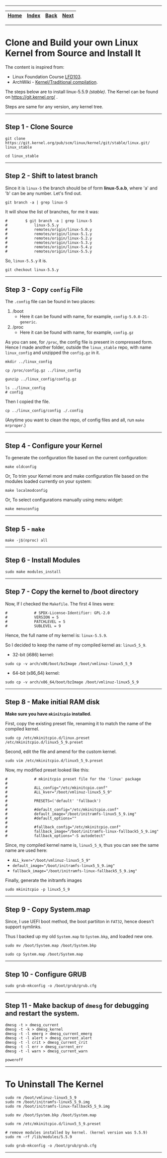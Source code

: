 
---

| [Home](/README.md) | [Index](./README.md) | [Back](./OS_Installation/2_install_gui.md) | [Next](./2_install_a_package_from_aur.md) |
| :---: | :---: | :---: | :---: |

---

# Clone and Build your own Linux Kernel from Source and Install It

The content is inspired from: 
* Linux Foundation Course [LFD103](https://training.linuxfoundation.org/training/a-beginners-guide-to-linux-kernel-development-lfd103/).
* ArchWiki - [Kernel/Traditional compilation](https://wiki.archlinux.org/index.php/Kernel/Traditional_compilation).

The steps below are to install linux-5.5.9 _(stable)_. The Kernel can be found on https://git.kernel.org/ .

Steps are same for any version, any kernel tree.

---

## Step 1 - Clone Source

```shell
git clone https://git.kernel.org/pub/scm/linux/kernel/git/stable/linux.git/ linux_stable

cd linux_stable
```

---

## Step 2 - Shift to latest branch

Since it is `linux-5` the branch should be of form __linux-5.a.b__, where 'a' and 'b' can be any number. Let's find out.

```shell
git branch -a | grep linux-5
```
It will show the list of branches, for me it was:

```
#        $ git branch -a | grep linux-5
#            linux-5.5.y
#            remotes/origin/linux-5.0.y
#            remotes/origin/linux-5.1.y
#            remotes/origin/linux-5.2.y
#            remotes/origin/linux-5.3.y
#            remotes/origin/linux-5.4.y
#            remotes/origin/linux-5.5.y
```
So, `linux-5.5.y` it is.

```shell
git checkout linux-5.5.y
```
---

## Step 3 - Copy `config` File

The `.config` file can be found in two places:
1) /boot
   * Here it can be found with name, for example, `config-5.0.0-21-generic`.
2) /proc
   * Here it can be found with name, for example, `config.gz`

As you can see, for `/proc`, the config file is present in compressed form. Hence I made another folder, outside the `linux_stable` repo, with name `linux_config` and unzipped the `config.gz` in it.

```shell
mkdir ../linux_config

cp /proc/config.gz ../linux_config

gunzip ../linux_config/config.gz

ls ../linux_config
# config
```

Then I copied the file.

```shell
cp ../linux_config/config ./.config
```

(Anytime you want to clean the repo, of config files and all, run `make mrproper`.)

---

## Step 4 - Configure your Kernel

To generate the configuration file based on the current configuration:

```shell
make oldconfig
```

Or, To trim your Kernel more and make configuration file based on the modules loaded currently on your system:

```shell
make localmodconfig
```

Or, To select configurations manually using menu widget:

```shell
make menuconfig
```

---

## Step 5 - `make`

```shell
make -j$(nproc) all
```

---

## Step 6 - Install Modules

```shell
sudo make modules_install
```

---

## Step 7 - Copy the kernel to /boot directory

Now, If I checked the `Makefile`. The first 4 lines were:

```
#            # SPDX-License-Identifier: GPL-2.0
#            VERSION = 5
#            PATCHLEVEL = 5
#            SUBLEVEL = 9
```
Hence, the full name of my kernel is: `linux-5.5.9`.

So I decided to keep the name of my compiled kernel as: `linux5_5_9`.

* 32-bit (i686) kernel:

```shell
sudo cp -v arch/x86/boot/bzImage /boot/vmlinuz-linux5_5_9
```

* 64-bit (x86_64) kernel:

```shell
sudo cp -v arch/x86_64/boot/bzImage /boot/vmlinuz-linux5_5_9
```
---

## Step 8 - Make initial RAM disk

__Make sure you have `mkinitcpio` installed.__

First, copy the existing preset file, renaming it to match the name of the compiled kernel. 

```shell
sudo cp /etc/mkinitcpio.d/linux.preset /etc/mkinitcpio.d/linux5_5_9.preset
```

Second, edit the file and amend for the custom kernel.

```shell
sudo vim /etc/mkinitcpio.d/linux5_5_9.preset
```
Now, my modified preset looked like this:

```
#            # mkinitcpio preset file for the 'linux' package
#
#            ALL_config="/etc/mkinitcpio.conf"
#            ALL_kver="/boot/vmlinuz-linux5_5_9"
#
#            PRESETS=('default' 'fallback')
#
#            #default_config="/etc/mkinitcpio.conf"
#            default_image="/boot/initramfs-linux5_5_9.img"
#            #default_options=""
#
#            #fallback_config="/etc/mkinitcpio.conf"
#            fallback_image="/boot/initramfs-linux-fallback5_5_9.img"
#            fallback_options="-S autodetect"
```

Since, my compiled kernel name is, `linux5_5_9`, thus you can see the same name are used here:
* `ALL_kver="/boot/vmlinuz-linux5_5_9"`
* `default_image="/boot/initramfs-linux5_5_9.img"`
* `fallback_image="/boot/initramfs-linux-fallback5_5_9.img"`

Finally, generate the initramfs images

```shell
sudo mkinitcpio -p linux5_5_9
```

---

## Step 9 - Copy System.map

Since, I use UEFI boot method, the boot partiiton in `FAT32`, hence doesn't support symlinks.

Thus I backed up my old `System.map` to `System.bkp`, and loaded new one.

```shell
sudo mv /boot/System.map /boot/System.bkp

sudo cp System.map /boot/System.map
```
---

## Step 10 - Configure GRUB

```shell
sudo grub-mkconfig -o /boot/grub/grub.cfg
```
---

## Step 11 - Make backup of `dmesg` for debugging and restart the system.

```shell
dmesg -t > dmesg_current
dmesg -t -k > dmesg_kernel
dmesg -t -l emerg > dmesg_current_emerg
dmesg -t -l alert > dmesg_current_alert
dmesg -t -l crit > dmesg_current_crit
dmesg -t -l err > dmesg_current_err
dmesg -t -l warn > dmesg_current_warn

poweroff
```
---

# To Uninstall The Kernel

```shell
sudo rm /boot/vmlinuz-linux5_5_9
sudo rm /boot/initramfs-linux5_5_9.img
sudo rm /boot/initramfs-linux-fallback5_5_9.img

sudo mv /boot/System.bkp /boot/System.map

sudo rm /etc/mkinitcpio.d/linux5_5_9.preset

# remove modules installed by kernel. (kernel version was 5.5.9)
sudo rm -rf /lib/modules/5.5.9

sudo grub-mkconfig -o /boot/grub/grub.cfg
```
---

